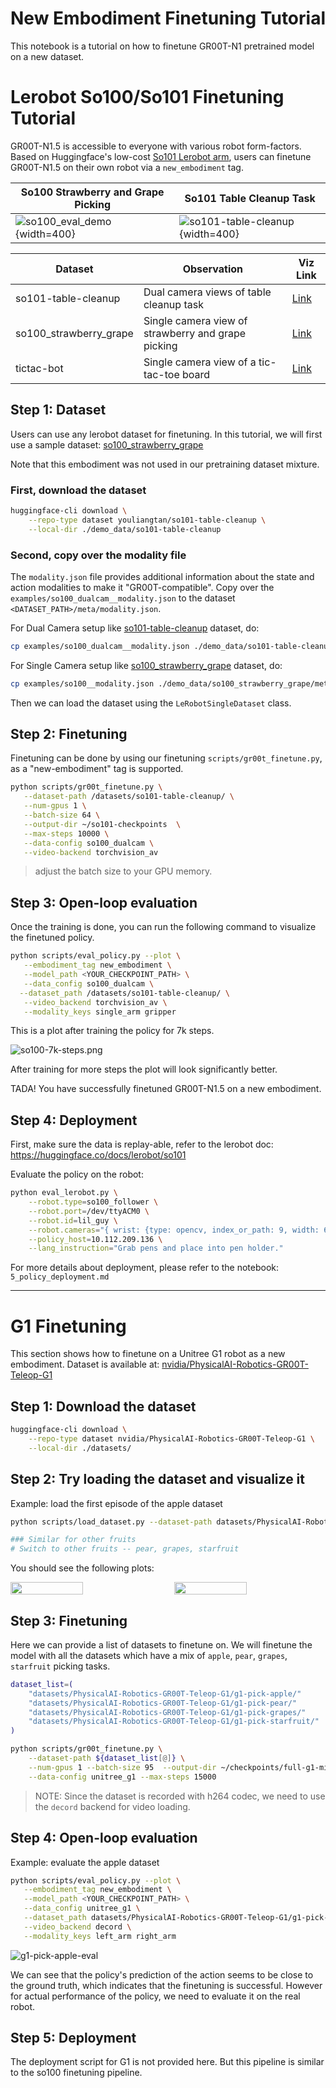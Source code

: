 # New Embodiment Finetuning Tutorial

This notebook is a tutorial on how to finetune GR00T-N1 pretrained model on a new dataset. 

# Lerobot So100/So101 Finetuning Tutorial

GR00T-N1.5 is accessible to everyone with various robot form-factors. Based on Huggingface's low-cost [So101 Lerobot arm](https://huggingface.co/docs/lerobot/so101), users can finetune GR00T-N1.5 on their own robot via a `new_embodiment` tag.

| So100 Strawberry and Grape Picking | So101 Table Cleanup Task |
|----------------------|---------------------|
| ![so100_eval_demo](../media/so100_eval_demo.gif){width=400} | ![so101-table-cleanup](../media/so101-table-cleanup.png){width=400} |


| Dataset | Observation | Viz Link |
|---------|------------|------|
| so101-table-cleanup | Dual camera views of table cleanup task | [Link](https://huggingface.co/spaces/lerobot/visualize_dataset?dataset=youliangtan%2Fso101-table-cleanup) |
| so100_strawberry_grape | Single camera view of strawberry and grape picking | [Link](https://huggingface.co/spaces/lerobot/visualize_dataset?dataset=youliangtan%2Fso100_strawberry_grape&episode=0) |
| tictac-bot | Single camera view of a tic-tac-toe board | [Link](https://huggingface.co/datasets/youliangtan/tictac-bot) |

## Step 1: Dataset

Users can use any lerobot dataset for finetuning. In this tutorial, we will first use a sample dataset: [so100_strawberry_grape](https://huggingface.co/spaces/lerobot/visualize_dataset?dataset=youliangtan%2Fso100_strawberry_grape&episode=0)

Note that this embodiment was not used in our pretraining dataset mixture.


### First, download the dataset

```bash
huggingface-cli download \
    --repo-type dataset youliangtan/so101-table-cleanup \
    --local-dir ./demo_data/so101-table-cleanup
```

### Second, copy over the modality file

The `modality.json` file provides additional information about the state and action modalities to make it "GR00T-compatible". Copy over the `examples/so100_dualcam__modality.json` to the dataset `<DATASET_PATH>/meta/modality.json`.


For Dual Camera setup like [so101-table-cleanup](https://huggingface.co/datasets/youliangtan/so101-table-cleanup) dataset, do:
```bash
cp examples/so100_dualcam__modality.json ./demo_data/so101-table-cleanup/meta/modality.json
```

For Single Camera setup like [so100_strawberry_grape](https://huggingface.co/spaces/lerobot/visualize_dataset?dataset=youliangtan%2Fso100_strawberry_grape&episode=0) dataset, do:
```bash
cp examples/so100__modality.json ./demo_data/so100_strawberry_grape/meta/modality.json
```

Then we can load the dataset using the `LeRobotSingleDataset` class.


## Step 2: Finetuning

Finetuning can be done by using our finetuning `scripts/gr00t_finetune.py`, as a "new-embodiment" tag is supported.

```bash
python scripts/gr00t_finetune.py \
   --dataset-path /datasets/so101-table-cleanup/ \
   --num-gpus 1 \
   --batch-size 64 \
   --output-dir ~/so101-checkpoints  \
   --max-steps 10000 \
   --data-config so100_dualcam \
   --video-backend torchvision_av
```

> adjust the batch size to your GPU memory.

## Step 3: Open-loop evaluation

Once the training is done, you can run the following command to visualize the finetuned policy. 

```bash
python scripts/eval_policy.py --plot \
   --embodiment_tag new_embodiment \
   --model_path <YOUR_CHECKPOINT_PATH> \
   --data_config so100_dualcam \
  --dataset_path /datasets/so101-table-cleanup/ \
   --video_backend torchvision_av \
   --modality_keys single_arm gripper
```

This is a plot after training the policy for 7k steps.

![so100-7k-steps.png](../media/so100-7k-steps.png)

After training for more steps the plot will look significantly better.

TADA! You have successfully finetuned GR00T-N1.5 on a new embodiment.

## Step 4: Deployment

First, make sure the data is replay-able, refer to the lerobot doc: https://huggingface.co/docs/lerobot/so101

Evaluate the policy on the robot:
```bash
python eval_lerobot.py \
    --robot.type=so100_follower \
    --robot.port=/dev/ttyACM0 \
    --robot.id=lil_guy \
    --robot.cameras="{ wrist: {type: opencv, index_or_path: 9, width: 640, height: 480, fps: 30}, front: {type: opencv, index_or_path: 15, width: 640, height: 480, fps: 30}}" \
    --policy_host=10.112.209.136 \
    --lang_instruction="Grab pens and place into pen holder."
```

For more details about deployment, please refer to the notebook: `5_policy_deployment.md`

---

# G1 Finetuning

This section shows how to finetune on a Unitree G1 robot as a new embodiment. Dataset is available at: [nvidia/PhysicalAI-Robotics-GR00T-Teleop-G1](https://huggingface.co/datasets/nvidia/PhysicalAI-Robotics-GR00T-Teleop-G1)


## Step 1: Download the dataset

```bash
huggingface-cli download \
    --repo-type dataset nvidia/PhysicalAI-Robotics-GR00T-Teleop-G1 \
    --local-dir ./datasets/
```

## Step 2: Try loading the dataset and visualize it

Example: load the first episode of the apple dataset
```bash
python scripts/load_dataset.py --dataset-path datasets/PhysicalAI-Robotics-GR00T-Teleop-G1/g1-pick-apple/ --plot-state-action

### Similar for other fruits
# Switch to other fruits -- pear, grapes, starfruit
```

You should see the following plots:
<div style="display: flex; justify-content: space-between;">
    <img src="../media/g1-pick-apple-images.png" width="48%">
    <img src="../media/g1-pick-apple-state-action.png" width="48%">
</div>


## Step 3: Finetuning

Here we can provide a list of datasets to finetune on. We will finetune the model with all the datasets which have a mix of `apple`, `pear`, `grapes`, `starfruit` picking tasks.

```bash
dataset_list=(
    "datasets/PhysicalAI-Robotics-GR00T-Teleop-G1/g1-pick-apple/"
    "datasets/PhysicalAI-Robotics-GR00T-Teleop-G1/g1-pick-pear/"
    "datasets/PhysicalAI-Robotics-GR00T-Teleop-G1/g1-pick-grapes/"
    "datasets/PhysicalAI-Robotics-GR00T-Teleop-G1/g1-pick-starfruit/"
)

python scripts/gr00t_finetune.py \
    --dataset-path ${dataset_list[@]} \
    --num-gpus 1 --batch-size 95  --output-dir ~/checkpoints/full-g1-mix-fruits/  \
    --data-config unitree_g1 --max-steps 15000
```

> NOTE: Since the dataset is recorded with h264 codec, we need to use the `decord` backend for video loading.

## Step 4: Open-loop evaluation

Example: evaluate the apple dataset

```bash
python scripts/eval_policy.py --plot \
   --embodiment_tag new_embodiment \
   --model_path <YOUR_CHECKPOINT_PATH> \
   --data_config unitree_g1 \
   --dataset_path datasets/PhysicalAI-Robotics-GR00T-Teleop-G1/g1-pick-apple/ \
   --video_backend decord \
   --modality_keys left_arm right_arm
```

![g1-pick-apple-eval](../media/g1-eval-pick-apple-states.png)


We can see that the policy's prediction of the action seems to be close to the ground truth, which indicates that the finetuning is successful. However for actual performance of the policy, we need to evaluate it on the real robot.

## Step 5: Deployment

The deployment script for G1 is not provided here. But this pipeline is similar to the so100 finetuning pipeline.

